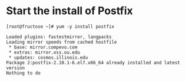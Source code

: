 
Start the install of Postfix
===========================

```shell
[root@fructose ~]# yum -y install postfix
```

```shell
Loaded plugins: fastestmirror, langpacks
Loading mirror speeds from cached hostfile
 * base: mirror.compevo.com
 * extras: mirror.oss.ou.edu
 * updates: cosmos.illinois.edu
Package 2:postfix-2.10.1-6.el7.x86_64 already installed and latest version
Nothing to do
```

```